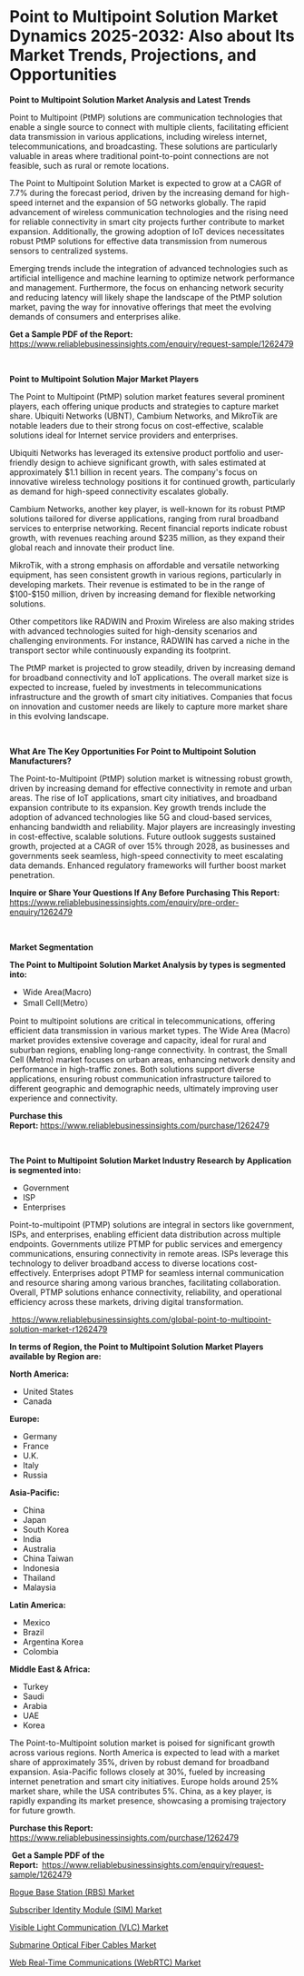 <p><h1>Point to Multipoint Solution Market Dynamics 2025-2032: Also about Its Market Trends, Projections, and Opportunities</h1></p><p><strong>Point to Multipoint Solution Market Analysis and Latest Trends</strong></p>
<p><p>Point to Multipoint (PtMP) solutions are communication technologies that enable a single source to connect with multiple clients, facilitating efficient data transmission in various applications, including wireless internet, telecommunications, and broadcasting. These solutions are particularly valuable in areas where traditional point-to-point connections are not feasible, such as rural or remote locations.</p><p>The Point to Multipoint Solution Market is expected to grow at a CAGR of 7.7% during the forecast period, driven by the increasing demand for high-speed internet and the expansion of 5G networks globally. The rapid advancement of wireless communication technologies and the rising need for reliable connectivity in smart city projects further contribute to market expansion. Additionally, the growing adoption of IoT devices necessitates robust PtMP solutions for effective data transmission from numerous sensors to centralized systems.</p><p>Emerging trends include the integration of advanced technologies such as artificial intelligence and machine learning to optimize network performance and management. Furthermore, the focus on enhancing network security and reducing latency will likely shape the landscape of the PtMP solution market, paving the way for innovative offerings that meet the evolving demands of consumers and enterprises alike.</p></p>
<p><strong>Get a Sample PDF of the Report:&nbsp;</strong> <a href="https://www.reliablebusinessinsights.com/enquiry/request-sample/1262479?utm_campaign=84&utm_medium=2&utm_source=Github&utm_content=ia&utm_term=15022025&utm_id=point-to-multipoint-solution">https://www.reliablebusinessinsights.com/enquiry/request-sample/1262479</a></p>
<p>&nbsp;</p>
<p><strong>Point to Multipoint Solution Major Market Players</strong></p>
<p><p>The Point to Multipoint (PtMP) solution market features several prominent players, each offering unique products and strategies to capture market share. Ubiquiti Networks (UBNT), Cambium Networks, and MikroTik are notable leaders due to their strong focus on cost-effective, scalable solutions ideal for Internet service providers and enterprises. </p><p>Ubiquiti Networks has leveraged its extensive product portfolio and user-friendly design to achieve significant growth, with sales estimated at approximately $1.1 billion in recent years. The company's focus on innovative wireless technology positions it for continued growth, particularly as demand for high-speed connectivity escalates globally.</p><p>Cambium Networks, another key player, is well-known for its robust PtMP solutions tailored for diverse applications, ranging from rural broadband services to enterprise networking. Recent financial reports indicate robust growth, with revenues reaching around $235 million, as they expand their global reach and innovate their product line.</p><p>MikroTik, with a strong emphasis on affordable and versatile networking equipment, has seen consistent growth in various regions, particularly in developing markets. Their revenue is estimated to be in the range of $100-$150 million, driven by increasing demand for flexible networking solutions.</p><p>Other competitors like RADWIN and Proxim Wireless are also making strides with advanced technologies suited for high-density scenarios and challenging environments. For instance, RADWIN has carved a niche in the transport sector while continuously expanding its footprint.</p><p>The PtMP market is projected to grow steadily, driven by increasing demand for broadband connectivity and IoT applications. The overall market size is expected to increase, fueled by investments in telecommunications infrastructure and the growth of smart city initiatives. Companies that focus on innovation and customer needs are likely to capture more market share in this evolving landscape.</p></p>
<p>&nbsp;</p>
<p><strong>What Are The Key Opportunities For Point to Multipoint Solution Manufacturers?</strong></p>
<p><p>The Point-to-Multipoint (PtMP) solution market is witnessing robust growth, driven by increasing demand for effective connectivity in remote and urban areas. The rise of IoT applications, smart city initiatives, and broadband expansion contribute to its expansion. Key growth trends include the adoption of advanced technologies like 5G and cloud-based services, enhancing bandwidth and reliability. Major players are increasingly investing in cost-effective, scalable solutions. Future outlook suggests sustained growth, projected at a CAGR of over 15% through 2028, as businesses and governments seek seamless, high-speed connectivity to meet escalating data demands. Enhanced regulatory frameworks will further boost market penetration.</p></p>
<p><strong>Inquire or Share Your Questions If Any Before Purchasing This Report:</strong> <a href="https://www.reliablebusinessinsights.com/enquiry/pre-order-enquiry/1262479?utm_campaign=84&utm_medium=2&utm_source=Github&utm_content=ia&utm_term=15022025&utm_id=point-to-multipoint-solution">https://www.reliablebusinessinsights.com/enquiry/pre-order-enquiry/1262479</a></p>
<p>&nbsp;</p>
<p><strong>Market Segmentation</strong></p>
<p><strong>The Point to Multipoint Solution Market Analysis by types is segmented into:</strong></p>
<p><ul><li>Wide Area(Macro)</li><li>Small Cell(Metro）</li></ul></p>
<p><p>Point to multipoint solutions are critical in telecommunications, offering efficient data transmission in various market types. The Wide Area (Macro) market provides extensive coverage and capacity, ideal for rural and suburban regions, enabling long-range connectivity. In contrast, the Small Cell (Metro) market focuses on urban areas, enhancing network density and performance in high-traffic zones. Both solutions support diverse applications, ensuring robust communication infrastructure tailored to different geographic and demographic needs, ultimately improving user experience and connectivity.</p></p>
<p><strong>Purchase this Report:&nbsp;</strong><a href="https://www.reliablebusinessinsights.com/purchase/1262479?utm_campaign=84&utm_medium=2&utm_source=Github&utm_content=ia&utm_term=15022025&utm_id=point-to-multipoint-solution">https://www.reliablebusinessinsights.com/purchase/1262479</a></p>
<p>&nbsp;</p>
<p><strong>The Point to Multipoint Solution Market Industry Research by Application is segmented into:</strong></p>
<p><ul><li>Government</li><li>ISP</li><li>Enterprises</li></ul></p>
<p><p>Point-to-multipoint (PTMP) solutions are integral in sectors like government, ISPs, and enterprises, enabling efficient data distribution across multiple endpoints. Governments utilize PTMP for public services and emergency communications, ensuring connectivity in remote areas. ISPs leverage this technology to deliver broadband access to diverse locations cost-effectively. Enterprises adopt PTMP for seamless internal communication and resource sharing among various branches, facilitating collaboration. Overall, PTMP solutions enhance connectivity, reliability, and operational efficiency across these markets, driving digital transformation.</p></p>
<p><a href="https://www.reliablebusinessinsights.com/global-point-to-multipoint-solution-market-r1262479?utm_campaign=84&utm_medium=2&utm_source=Github&utm_content=ia&utm_term=15022025&utm_id=point-to-multipoint-solution">&nbsp;https://www.reliablebusinessinsights.com/global-point-to-multipoint-solution-market-r1262479</a></p>
<p><strong>In terms of Region, the Point to Multipoint Solution Market Players available by Region are:</strong></p>
<p>
    <p> <strong> North America: </strong>
        <ul>
            <li>United States</li>
            <li>Canada</li>
        </ul>
        </p> 
    <p> <strong> Europe: </strong>
        <ul>
            <li>Germany</li>
            <li>France</li>
            <li>U.K.</li>
            <li>Italy</li>
            <li>Russia</li>
        </ul>
        </p> 
    <p> <strong> Asia-Pacific: </strong>
        <ul>
            <li>China</li>
            <li>Japan</li>
            <li>South Korea</li>
            <li>India</li>
            <li>Australia</li>
            <li>China Taiwan</li>
            <li>Indonesia</li>
            <li>Thailand</li>
            <li>Malaysia</li>
        </ul>
        </p> 
    <p> <strong> Latin America: </strong>
        <ul>
            <li>Mexico</li>
            <li>Brazil</li>
            <li>Argentina Korea</li>
            <li>Colombia</li>
        </ul>
        </p> 
    <p> <strong> Middle East & Africa: </strong>
        <ul>
            <li>Turkey</li>
            <li>Saudi</li>
            <li>Arabia</li>
            <li>UAE</li>
            <li>Korea</li>
        </ul>
    </p>
    </p>
<p><p>The Point-to-Multipoint solution market is poised for significant growth across various regions. North America is expected to lead with a market share of approximately 35%, driven by robust demand for broadband expansion. Asia-Pacific follows closely at 30%, fueled by increasing internet penetration and smart city initiatives. Europe holds around 25% market share, while the USA contributes 5%. China, as a key player, is rapidly expanding its market presence, showcasing a promising trajectory for future growth.</p></p>
<p><strong>Purchase this Report: </strong><a href="https://www.reliablebusinessinsights.com/purchase/1262479?utm_campaign=84&utm_medium=2&utm_source=Github&utm_content=ia&utm_term=15022025&utm_id=point-to-multipoint-solution">https://www.reliablebusinessinsights.com/purchase/1262479</a></p>
<p>&nbsp;<strong>Get a Sample PDF of the Report:&nbsp;&nbsp;</strong><a href="https://www.reliablebusinessinsights.com/enquiry/request-sample/1262479?utm_campaign=84&utm_medium=2&utm_source=Github&utm_content=ia&utm_term=15022025&utm_id=point-to-multipoint-solution">https://www.reliablebusinessinsights.com/enquiry/request-sample/1262479</a></p>
<p><strong></strong></p>
<p><p><a href="https://github.com/pidlisseas/Market-Research-Report-List-1/blob/main/rogue-base-station-rbs-market.md?utm_campaign=84&utm_medium=2&utm_source=Github&utm_content=ia&utm_term=15022025&utm_id=point-to-multipoint-solution">Rogue Base Station (RBS) Market</a></p><p><a href="https://github.com/gyenesephacy/Market-Research-Report-List-1/blob/main/subscriber-identity-module-sim-market.md?utm_campaign=84&utm_medium=2&utm_source=Github&utm_content=ia&utm_term=15022025&utm_id=point-to-multipoint-solution">Subscriber Identity Module (SIM) Market</a></p><p><a href="https://github.com/tsininazzy/Market-Research-Report-List-1/blob/main/visible-light-communication-vlc-market.md?utm_campaign=84&utm_medium=2&utm_source=Github&utm_content=ia&utm_term=15022025&utm_id=point-to-multipoint-solution">Visible Light Communication (VLC) Market</a></p><p><a href="https://github.com/kaddahblejc/Market-Research-Report-List-1/blob/main/submarine-optical-fiber-cables-market.md?utm_campaign=84&utm_medium=2&utm_source=Github&utm_content=ia&utm_term=15022025&utm_id=point-to-multipoint-solution">Submarine Optical Fiber Cables Market</a></p><p><a href="https://github.com/wakerizaak8g/Market-Research-Report-List-1/blob/main/web-real-time-communications-webrtc-market.md?utm_campaign=84&utm_medium=2&utm_source=Github&utm_content=ia&utm_term=15022025&utm_id=point-to-multipoint-solution">Web Real-Time Communications (WebRTC) Market</a></p></p>